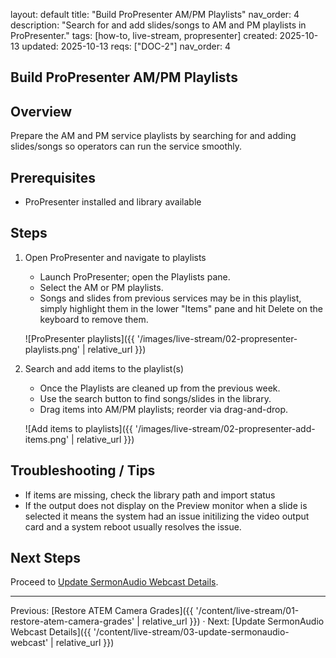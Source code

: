 layout: default
title: "Build ProPresenter AM/PM Playlists"
nav_order: 4
description: "Search for and add slides/songs to AM and PM playlists in ProPresenter."
tags: [how-to, live-stream, propresenter]
created: 2025-10-13
updated: 2025-10-13
reqs: ["DOC-2"]
nav_order: 4

## Build ProPresenter AM/PM Playlists

## Overview

Prepare the AM and PM service playlists by searching for and adding slides/songs so operators can run the service smoothly.

## Prerequisites

- ProPresenter installed and library available

## Steps

1) Open ProPresenter and navigate to playlists
   - Launch ProPresenter; open the Playlists pane.
   - Select the AM or PM playlists.
   - Songs and slides from previous services may be in this playlist, simply highlight them in the lower "Items" pane and hit Delete on the keyboard to remove them.

   ![ProPresenter playlists]({{ '/images/live-stream/02-propresenter-playlists.png' | relative_url }})

2) Search and add items to the playlist(s)
   - Once the Playlists are cleaned up from the previous week.
   - Use the search button to find songs/slides in the library.
   - Drag items into AM/PM playlists; reorder via drag-and-drop.

   ![Add items to playlists]({{ '/images/live-stream/02-propresenter-add-items.png' | relative_url }})

## Troubleshooting / Tips

- If items are missing, check the library path and import status
- If the output does not display on the Preview monitor when a slide is selected it means the system had an issue initilizing the video output card and a system reboot usually resolves the issue.

## Next Steps

Proceed to [Update SermonAudio Webcast Details](03-update-sermonaudio-webcast.md).

---

Previous: [Restore ATEM Camera Grades]({{ '/content/live-stream/01-restore-atem-camera-grades' | relative_url }}) · Next: [Update SermonAudio Webcast Details]({{ '/content/live-stream/03-update-sermonaudio-webcast' | relative_url }})
